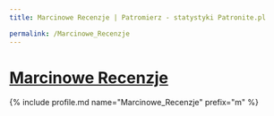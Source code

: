 ```yaml
---
title: Marcinowe Recenzje | Patromierz - statystyki Patronite.pl

permalink: /Marcinowe_Recenzje
---
```


# [Marcinowe Recenzje](https://patronite.pl/Marcinowe_Recenzje)

{% include profile.md name="Marcinowe_Recenzje" prefix="m" %}

